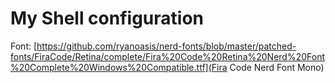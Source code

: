 # My Shell configuration

Font: [https://github.com/ryanoasis/nerd-fonts/blob/master/patched-fonts/FiraCode/Retina/complete/Fira%20Code%20Retina%20Nerd%20Font%20Complete%20Windows%20Compatible.ttf](Fira Code Nerd Font Mono)
